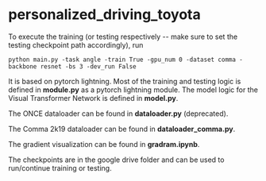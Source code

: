 # personalized_driving_toyota

To execute the training (or testing respectively -- make sure to set the testing checkpoint path accordingly), run 

`python main.py -task angle -train True -gpu_num 0 -dataset comma -backbone resnet -bs 3 -dev_run False` 

It is based on pytorch lightning. Most of the training and testing logic is defined in **module.py** as a pytorch lightning module. 
The model logic for the Visual Transformer Network is defined in **model.py**.

The ONCE dataloader can be found in **dataloader.py** (deprecated).

The Comma 2k19 dataloader can be found in **dataloader_comma.py**.

The gradient visualization can be found in **gradram.ipynb**.

The checkpoints are in the google drive folder and can be used to run/continue training or testing.


